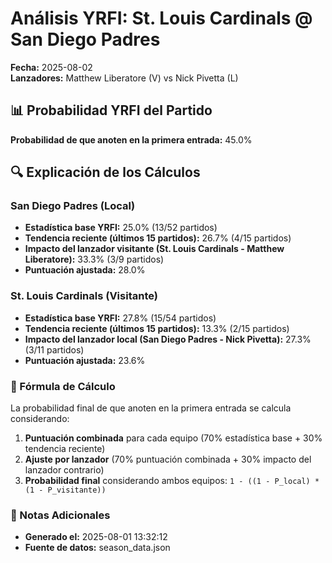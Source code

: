 # Análisis YRFI: St. Louis Cardinals @ San Diego Padres

**Fecha:** 2025-08-02  
**Lanzadores:** Matthew Liberatore (V) vs Nick Pivetta (L)

## 📊 Probabilidad YRFI del Partido

**Probabilidad de que anoten en la primera entrada:** 45.0%

## 🔍 Explicación de los Cálculos

### San Diego Padres (Local)
- **Estadística base YRFI:** 25.0% (13/52 partidos)
- **Tendencia reciente (últimos 15 partidos):** 26.7% (4/15 partidos)
- **Impacto del lanzador visitante (St. Louis Cardinals - Matthew Liberatore):** 33.3% (3/9 partidos)
- **Puntuación ajustada:** 28.0%

### St. Louis Cardinals (Visitante)
- **Estadística base YRFI:** 27.8% (15/54 partidos)
- **Tendencia reciente (últimos 15 partidos):** 13.3% (2/15 partidos)
- **Impacto del lanzador local (San Diego Padres - Nick Pivetta):** 27.3% (3/11 partidos)
- **Puntuación ajustada:** 23.6%

### 📝 Fórmula de Cálculo

La probabilidad final de que anoten en la primera entrada se calcula considerando:
1. **Puntuación combinada** para cada equipo (70% estadística base + 30% tendencia reciente)
2. **Ajuste por lanzador** (70% puntuación combinada + 30% impacto del lanzador contrario)
3. **Probabilidad final** considerando ambos equipos: `1 - ((1 - P_local) * (1 - P_visitante))`

### 📌 Notas Adicionales

- **Generado el:** 2025-08-01 13:32:12
- **Fuente de datos:** season_data.json
